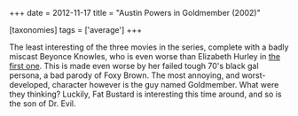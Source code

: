 +++
date = 2012-11-17
title = "Austin Powers in Goldmember (2002)"

[taxonomies]
tags = ['average']
+++

The least interesting of the three movies in the series, complete with a
badly miscast Beyonce Knowles, who is even worse than Elizabeth Hurley
in [the first one]. This is made even worse by her failed tough 70\'s
black gal persona, a bad parody of Foxy Brown. The most annoying, and
worst-developed, character however is the guy named Goldmember. What
were they thinking? Luckily, Fat Bustard is interesting this time
around, and so is the son of Dr. Evil.

  [the first one]: http://movies.tshepang.net/austin-powers-international-man-of-mystery-1997
